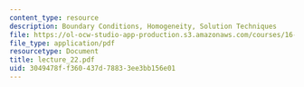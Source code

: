 ```yaml
---
content_type: resource
description: Boundary Conditions, Homogeneity, Solution Techniques
file: https://ol-ocw-studio-app-production.s3.amazonaws.com/courses/16-13-aerodynamics-of-viscous-fluids-fall-2003/3049478ff360437d78833ee3bb156e01_lecture_22.pdf
file_type: application/pdf
resourcetype: Document
title: lecture_22.pdf
uid: 3049478f-f360-437d-7883-3ee3bb156e01
---
```

